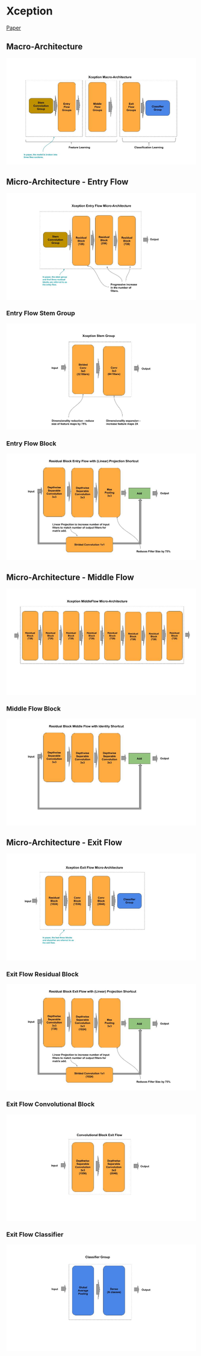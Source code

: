 
# Xception

[Paper](https://arxiv.org/pdf/1610.02357.pdf)

## Macro-Architecture

<img src='macro.jpg'>

## Micro-Architecture - Entry Flow

<img src='micro-entry.jpg'>

### Entry Flow Stem Group

<img src="stem.jpg">

### Entry Flow Block

<img src="block-entry.jpg">

## Micro-Architecture - Middle Flow

<img src="micro-middle.jpg">

### Middle Flow Block

<img src="block-middle.jpg">

## Micro-Architecture - Exit Flow

<img src="micro-exit.jpg">

### Exit Flow Residual Block

<img src="block-exit-residual.jpg">

### Exit Flow Convolutional Block

<img src="block-exit-conv.jpg">

### Exit Flow Classifier

<img src="classifier.jpg">
